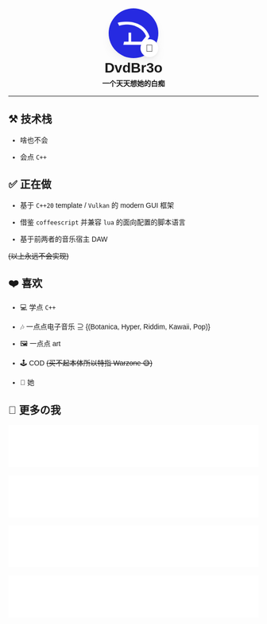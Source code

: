 <style>
    @font-face {
    font-family: 'CaskaydiaCove';
    src: url('../fonts/CaskaydiaCove.woff2') format('woff2');
  }
@font-face {
  font-family: 'HarmonyOSSans';
  src: url('../fonts/HarmonyOSSans.woff2') format('woff2');
}
:root {
    --dark-background-color: #424242;
    --light-background-color: #fff;
    --shadow: 0px 10px 20px rgba(0, 0, 0, 0.04), 0px 2px 6px rgba(0, 0, 0, 0.04), 0px 0px 1px rgba(0, 0, 0, 0.04);
    --avatar-size: 100px;
    --emoji-size: 36px;
}
.title-box {
    display: flex;
    flex-direction: column;
    flex-grow: 1;
    align-content: center;
    justify-content: center;
    padding: 0;
    .element {
        margin: 2px auto;
        /* background-color: var(--card-background); */
        /* box-shadow: var(--shadow-l2); */
        /* border-radius: 50%; */
    }
}
.avatar {
    position: relative;
    width: var(--avatar-size);
    height: var(--avatar-size);
    margin: 0;
    flex-shrink: 0;
}
.avatar .profile {
    border-radius: 50%;
    box-shadow: var(--shadow);
    width: var(--avatar-size);
    height: var(--avatar-size);
    border-radius: 50%;
}
@media (prefers-color-scheme: light) {
    .avatar .emoji {
        border-radius: 100%;
        position: absolute;
        font-size: 20px;
        width: var(--emoji-size);
        height: var(--emoji-size);
        line-height: var(--emoji-size);
        bottom: 0px;
        right: 0px;
        text-align: center;
        background-color: var(--light-background-color);
        box-shadow: var(--shadow);
    }
}
@media (prefers-color-scheme: dark) {
    .avatar .emoji {
        border-radius: 100%;
        position: absolute;
        font-size: 20px;
        width: var(--emoji-size);
        height: var(--emoji-size);
        line-height: var(--emoji-size);
        bottom: 0px;
        right: 0px;
        text-align: center;
        background-color: var(--dark-background-color);
        box-shadow: var(--shadow);
    }
}
.gallery-box {
    display: flex;
    flex-grow: 1;
    max-width: 90vw;
    overflow-x: auto;
    white-space: nowrap;
    padding: 8px;
    .element {
        flex: 0 0 auto;
        margin-right: 16px;
    }
}
body {
    font-family: HarmonyOSSans,CaskaydiaCove,sans-serif;
}
</style>

<div class="title-box">
  <div class="element avatar">
    <img src="assets/svg/dvdbr3o.svg" width="100px" class="profile" />
    <div class="element emoji"> 🥰 </div>
  </div>
  <h1 class="element">DvdBr3o</h1>
  <h4 class="element">一个天天想她的白痴</h4>
</div>

---

<h2> ⚒️ 技术栈 </h2>

- 啥也不会

- 会点 `C++`

<h2> ✅ 正在做 </h2>

- 基于 `C++20` template / `Vulkan` 的 modern GUI 框架

- 借鉴 `coffeescript` 并兼容 `lua` 的面向配置的脚本语言

- 基于前两者的音乐宿主 DAW

~~(以上永远不会实现)~~

<h2> ❤️ 喜欢 </h2>

- 💻 学点 `C++`

- 🎶 一点点电子音乐 ⊇ {(Botanica, Hyper, Riddim, Kawaii, Pop)}

- 🖼️ 一点点 art

- 🕹️ COD ~~(买不起本体所以特指 Warzone 😅)~~

- 💌 她
  
<h2> 🔗 更多の我 </h2>

[![](partials/cardlinks/blog.svg)](https://blog.dvdbr3o.top/)

[![](partials/cardlinks/zhihu.svg)](https://www.zhihu.com/people/davidbro)

[![](partials/cardlinks/mastodon.svg)](https://mastodon.social/@dvdbr3o)

[![](partials/cardlinks/bilibili.svg)](https://space.bilibili.com/357237146)
